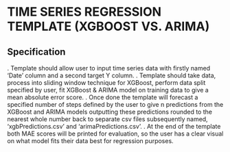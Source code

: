 # TIME SERIES REGRESSION TEMPLATE (XGBOOST VS. ARIMA)


## Specification
. Template should allow user to input time series data with firstly named ‘Date’ column and a second target Y column. 
. Template should take data, process into sliding window technique for XGBoost, perform data split specified by user, 
  fit XGBoost & ARIMA model on training data to give a mean absolute error score. 
. Once done the template will forecast a specified number of steps defined by the user to give n predictions from the
  XGBoost and ARIMA models outputting these predictions rounded to the nearest whole number back to separate csv files
  subsequently named, ‘xgbPredictions.csv’ and ‘arimaPredictions.csv’. 
. At the end of the template both MAE scores will be printed for evaluation, so the user has a clear visual on what model
  fits their data best for regression purposes.
